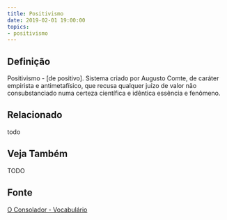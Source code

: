 ```yaml
---
title: Positivismo
date: 2019-02-01 19:00:00
topics:
- positivismo
---
```


## Definição
Positivismo - [de positivo]. Sistema criado por Augusto Comte, de caráter
empirista e antimetafísico, que recusa qualquer juízo de valor não
consubstanciado numa certeza científica e idêntica essência e fenômeno. 

## Relacionado
todo

## Veja Também
TODO

## Fonte
[O Consolador - Vocabulário](http://www.oconsolador.com.br/linkfixo/vocabulario/principal.html)
